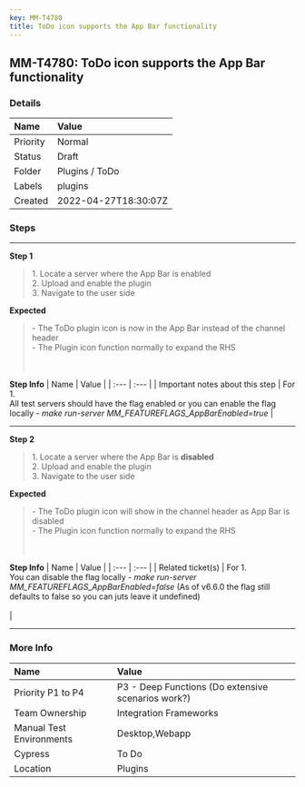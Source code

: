 ```yaml
---
key: MM-T4780
title: ToDo icon supports the App Bar functionality
---
```


## MM-T4780: ToDo icon supports the App Bar functionality

### Details

| Name     | Value                |
| :------- | :------------------- |
| Priority | Normal               |
| Status   | Draft                |
| Folder   | Plugins / ToDo       |
| Labels   | plugins              |
| Created  | 2022-04-27T18:30:07Z |

### Steps

<hr/>

**Step 1**

> <article>1. Locate a server where the App Bar is enabled  <br />2. Upload and enable the plugin <br />3. Navigate to the user side</article>

**Expected**

> <article>- The ToDo plugin icon is now in the App Bar instead of the channel header<br />- The Plugin icon function normally to expand the RHS<br /><br /><br /></article>

**Step Info**
| Name | Value |
| :--- | :--- |
| Important notes about this step | For 1.<br />All test servers should have the flag enabled or you can enable the flag locally - <em>make run-server MM_FEATUREFLAGS_AppBarEnabled=true</em> |

<hr/>

**Step 2**

> <article>1. Locate a server where the App Bar is <strong>disabled </strong><br />2. Upload and enable the plugin<br />3. Navigate to the user side</article>

**Expected**

> <article>- The ToDo plugin icon will show in the channel header as App Bar is disabled<br />- The Plugin icon function normally to expand the RHS<br /><br /><br /></article>

**Step Info**
| Name | Value |
| :--- | :--- |
| Related ticket(s) | For 1.<br />You can disable the flag locally - <em>make run-server MM_FEATUREFLAGS_AppBarEnabled=false </em>(As of v6.6.0 the flag still defaults to false so you can juts leave it undefined)<br /><br /> |

<hr/>

### More Info

| Name                     | Value                                              |
| :----------------------- | :------------------------------------------------- |
| Priority P1 to P4        | P3 - Deep Functions (Do extensive scenarios work?) |
| Team Ownership           | Integration Frameworks                             |
| Manual Test Environments | Desktop,Webapp                                     |
| Cypress                  | To Do                                              |
| Location                 | Plugins                                            |
